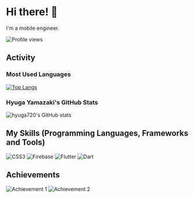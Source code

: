 # Hi there! 👋

I'm a mobile engineer.

![Profile views](https://komarev.com/ghpvc/?username=hyuga720)

## Activity

### Most Used Languages
[![Top Langs](https://github-readme-stats.vercel.app/api/top-langs/?username=hyuga720&layout=compact)](https://github.com/anuraghazra/github-readme-stats)

### Hyuga Yamazaki's GitHub Stats
![hyuga720's GitHub stats](https://github-readme-stats.vercel.app/api?username=hyuga720&show_icons=true&theme=dark&count_private=true)

## My Skills (Programming Languages, Frameworks and Tools)


![CSS3](https://img.shields.io/badge/-CSS3-1572B6?style=flat-square&logo=css3)
![Firebase](https://img.shields.io/badge/-Firebase-FFCA28?style=flat-square&logo=firebase&logoColor=black)
![Flutter](https://img.shields.io/badge/-Flutter-02569B?style=flat-square&logo=flutter&logoColor=white)
![Dart](https://img.shields.io/badge/-Dart-0175C2?style=flat-square&logo=dart&logoColor=white)



## Achievements
![Achievement 1](https://img.shields.io/badge/YOLO-x2-blue?style=for-the-badge)
![Achievement 2](https://img.shields.io/badge/Master-cool-blue?style=for-the-badge)
